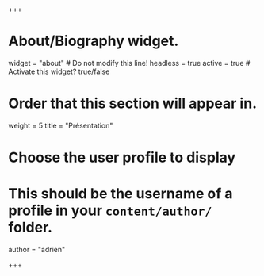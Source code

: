 +++
# About/Biography widget.

widget = "about"  # Do not modify this line!
headless = true 
active = true  # Activate this widget? true/false




# Order that this section will appear in.
weight = 5
title = "Présentation"

# Choose the user profile to display
# This should be the username of a profile in your `content/author/` folder.

author = "adrien"

+++

